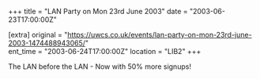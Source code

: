 +++
title = "LAN Party on Mon 23rd June 2003"
date = "2003-06-23T17:00:00Z"

[extra]
original = "https://uwcs.co.uk/events/lan-party-on-mon-23rd-june-2003-1474488943065/"    
ent_time = "2003-06-24T17:00:00Z"
location = "LIB2"
+++

The LAN before the LAN - Now with 50% more signups\!

